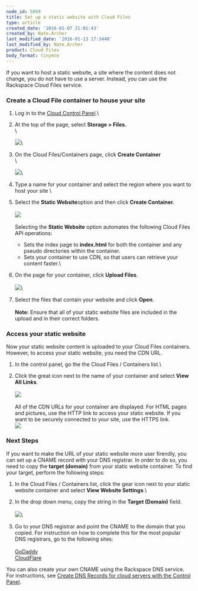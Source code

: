 ```yaml
---
node_id: 5099
title: Set up a static website with Cloud Files
type: article
created_date: '2016-01-07 21:01:43'
created_by: Nate.Archer
last_modified_date: '2016-01-13 17:3448'
last_modified_by: Nate.Archer
product: Cloud Files
body_format: tinymce
---
```


If you want to host a static website, a site where the content does not
change, you do not have to use a server. Instead, you can use the
Rackspace Cloud Files service.

### Create a Cloud File container to house your site

1.  Log in to the [Cloud Control
    Panel](https://mycloud.rackspace.com/).\
      
2.  At the top of the page, select **Storage \> Files.**\
     \

    ![](/knowledge_center/sites/default/files/field/image/Kcstatic1_03.png)\
      
3.  On the Cloud Files/Containers page, click **Create Container**\
     \

    ![](/knowledge_center/sites/default/files/field/image/kcstatic2_03.png)\
      
4.  Type a name for your container and select the region where you want
    to host your site \
      
5.  Select the **Static Website**option and then click **Create
    Container.**\
     \
     ![](/knowledge_center/sites/default/files/field/image/kcstatic3.png)\
     \
     Selecting the **Static Website** option automates the
    following Cloud Files API operations:
    -   Sets the index page to **index.html** for both the container and
        any pseudo directories within the container.
    -   Sets your container to use CDN, so that users can retrieve your
        content faster.\
          

6.  On the page for your container, click **Upload Files**.\
     \
     ![](/knowledge_center/sites/default/files/field/image/kcstatic4.png)\
      
7.  Select the files that contain your website and click **Open**. \
     \
     **Note:** Ensure that all of your static website files are included
    in the upload and in their correct folders. 

### Access your static website

Now your static website content is uploaded to your Cloud Files
containers. However, to access your static website, you need the CDN
URL.

1.  In the control panel, go the the Cloud Files / Containers list.\
      
2.  Click the great icon next to the name of your container and select
    **View All Links**.\
     \
     ![](/knowledge_center/sites/default/files/field/image/kcstatic5.png)\
     \
     All of the CDN URLs for your container are displayed. For HTML
    pages and pictures, use the HTTP link to access your static website.
    If you want to be securely connected to your site, use the HTTPS
    link.\
    ![](/knowledge_center/sites/default/files/field/image/kcstatic6.png)

### Next Steps

If you want to make the URL of your static website more user firendly,
you can set up a CNAME record with your DNS registrar. In order to do
so, you need to copy the **target (domain)** from your static website
container. To find your target, perform the following steps:

1.  In the Cloud Files / Containers list, click the gear icon next to
    your static website container and select **View Website Settings**.\
      
2.  In the drop down menu, copy the string in the **Target (Domain)**
    field.\
     \
     ![](/knowledge_center/sites/default/files/field/image/kcstatic7_0.png)\
      
3.  Go to your DNS registrar and point the CNAME to the domain that you
    copied. For instruction on how to complete this for the most popular
    DNS registrars, go to the following sites:\
     \
     [GoDaddy\
    ](https://www.godaddy.com/help/add-a-cname-record-19236)[CloudFlare](https://support.cloudflare.com/hc/en-us/articles/200168706-How-do-I-do-CNAME-setup-)

You can also create your own CNAME using the Rackspace DNS service. For
instructions, see [Create DNS Records for cloud servers with the Control
Panel](https://www.rackspace.com/knowledge_center/article/create-dns-records-for-cloud-servers-with-the-control-panel).

 

